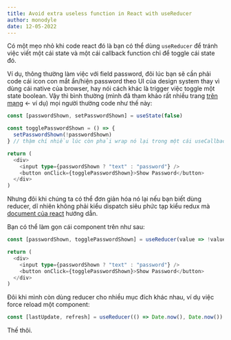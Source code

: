 ```yaml
---
title: Avoid extra useless function in React with useReducer
author: monodyle
date: 12-05-2022
---
```

Có một mẹo nhỏ khi code react đó là bạn có thể dùng `useReducer` để tránh việc viết một cái state và một cái callback function chỉ để toggle cái state đó.

Ví dụ, thông thường làm việc với field password, đôi lúc bạn sẽ cần phải code cái icon con mắt ẩn/hiện password theo UI của design system thay vì dùng cái native của browser, hay nói cách khác là trigger việc toggle một state boolean. Vậy thì bình thường (mình đã tham khảo rất nhiều trang [trên mạng](https://melvingeorge.me/blog/show-or-hide-password-ability-reactjs) <- ví dụ) mọi người thường code như thế này:

```typescript
const [passwordShown, setPasswordShown] = useState(false)

const togglePasswordShown = () => {
  setPasswordShown(!passwordShown)
} // thậm chí nhiều lúc còn phải wrap nó lại trong một cái useCallback :(

return (
  <div>
    <input type={passwordShown ? "text" : "password"} />
    <button onClick={togglePasswordShown}>Show Password</button>
  </div>
)
```

Nhưng đôi khi chúng ta có thể đơn giản hóa nó lại nếu bạn biết dùng reducer, dĩ nhiên không phải kiểu dispatch siêu phức tạp kiểu redux mà [document của react](https://beta.reactjs.org/apis/react/useReducer#usereducer) hướng dẫn.

Bạn có thể làm gọn cái component trên như sau:

```typescript
const [passwordShown, togglePasswordShown] = useReducer(value => !value, false)

return (
  <div>
    <input type={passwordShown ? "text" : "password"} />
    <button onClick={togglePasswordShown}>Show Password</button>
  </div>
)
```

Đôi khi mình còn dùng reducer cho nhiều mục đích khác nhau, ví dụ việc force reload một component:

```typescript
const [lastUpdate, refresh] = useReducer(() => Date.now(), Date.now())
```

Thế thôi.
